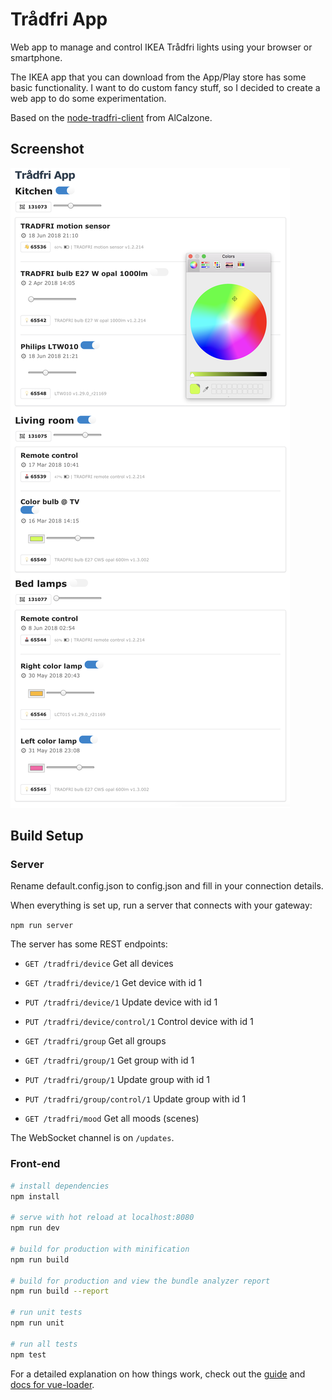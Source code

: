 # Trådfri App

Web app to manage and control IKEA Trådfri lights using your browser or smartphone.

The IKEA app that you can download from the App/Play store has some basic functionality.
I want to do custom fancy stuff, so I decided to create a web app to do some experimentation.

Based on the [node-tradfri-client](AlCalzone/node-tradfri-client) from AlCalzone.

## Screenshot

![Screenshot of Trådfri web app](screenshot.png)

## Build Setup

### Server

Rename default.config.json to config.json and fill in your connection details.

When everything is set up, run a server that connects with your gateway:

`npm run server`

The server has some REST endpoints:

* `GET /tradfri/device` Get all devices
* `GET /tradfri/device/1` Get device with id 1
* `PUT /tradfri/device/1` Update device with id 1
* `PUT /tradfri/device/control/1` Control device with id 1

* `GET /tradfri/group` Get all groups
* `GET /tradfri/group/1` Get group with id 1
* `PUT /tradfri/group/1` Update group with id 1 
* `PUT /tradfri/group/control/1` Update group with id 1

* `GET /tradfri/mood` Get all moods (scenes)

The WebSocket channel is on `/updates`. 

### Front-end

``` bash
# install dependencies
npm install

# serve with hot reload at localhost:8080
npm run dev

# build for production with minification
npm run build

# build for production and view the bundle analyzer report
npm run build --report

# run unit tests
npm run unit

# run all tests
npm test
```

For a detailed explanation on how things work, check out the [guide](http://vuejs-templates.github.io/webpack/) and [docs for vue-loader](http://vuejs.github.io/vue-loader).
